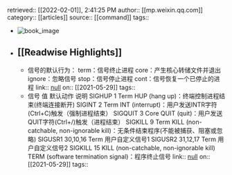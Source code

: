 retrieved:: [[2022-02-01]], 2:41:25 PM
              author:: [[mp.weixin.qq.com]]
              category:: [[articles]]
              source:: [[command]]
              tags::

- ![book_image](https://readwise-assets.s3.amazonaws.com/static/images/article2.74d541386bbf.png)
- ## [[Readwise Highlights]]
	- 信号的默认行为：
	  term：信号终止进程
	  core：产生核心转储文件并退出
	  ignore：忽略信号
	  stop：信号停止进程
	  cont：信号恢复一个已停止的进程
	                link:: [null](null)
	                on:: [[2021-05-29]]
	                tags::
	- 信号	值	默认动作	说明
	  SIGHUP	1	Term	HUP (hang up)：终端控制进程结束(终端连接断开)
	  SIGINT	2	Term	INT (interrupt)：用户发送INTR字符(Ctrl+C)触发（强制进程结束）
	  SIGQUIT	3	Core	QUIT (quit)：用户发送QUIT字符(Ctrl+/)触发（进程结束）
	  SIGKILL	9	Term	KILL (non-catchable, non-ignorable kill)：无条件结束程序(不能被捕获、阻塞或忽略)
	  SIGUSR1	30,10,16	Term	用户自定义信号1
	  SIGUSR2	31,12,17	Term	用户自定义信号2
	  SIGKILL	15	KILL (non-catchable, non-ignorable kill)	TERM (software termination signal)：程序终止信号
	                link:: [null](null)
	                on:: [[2021-05-29]]
	                tags::